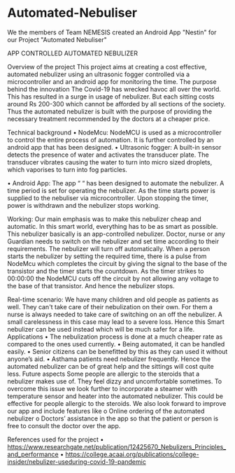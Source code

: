 # Automated-Nebuliser
We the members of Team NEMESIS created an Android App "Nestin" for our Project "Automated Nebuliser"


APP CONTROLLED AUTOMATED NEBULIZER

Overview of the project
This project aims at creating a cost effective, automated nebulizer using an
ultrasonic fogger controlled via a microcontroller and an android app for
monitoring the time.
The purpose behind the innovation
The Covid-19 has wrecked havoc all over the world. This has resulted in a surge
in usage of nebulizer. But each sitting costs around Rs 200-300 which cannot be
afforded by all sections of the society. Thus the automated nebulizer is built with
the purpose of providing the necessary treatment recommended by the doctors
at a cheaper price.

Technical background
• NodeMcu: NodeMCU is used as a microcontroller to control the entire
process of automation. It is further controlled by an android app that has
been designed.
• Ultrasonic fogger: A built-in sensor detects the presence of water and
activates the transducer plate. The transducer vibrates causing the water
to turn into micro sized droplets, which vaporises to turn into fog
particles.

• Android App: The app “ “ has been designed to automate the nebulizer.
A time period is set for operating the nebulizer. As the time starts power
is supplied to the nebuliser via microcontroller. Upon stopping the timer,
power is withdrawn and the nebulizer stops working.

Working:
Our main emphasis was to make this nebulizer cheap and automatic. In
this smart world, everything has to be as smart as possible.
This nebulizer basically is an app-controlled nebulizer. Doctor, nurse or
any Guardian needs to switch on the nebulizer and set time according to
their requirements. The nebulizer will turn off automatically.
When a person starts the nebulizer by setting the required time, there is
a pulse from NodeMcu which completes the circuit by giving the signal to
the base of the transistor and the timer starts the countdown. As the
timer strikes to 00:00:00 the NodeMCU cuts off the circuit by not allowing
any voltage to the base of that transistor. And hence the nebulizer stops.


Real-time scenario:
We have many children and old people as patients as well. They can't take
care of their nebulization on their own. For them a nurse is always needed
to take care of switching on an off the nebulizer. A small carelessness in
this case may lead to a severe loss. Hence this Smart nebulizer can be used
instead which will be much safer for a life.
Applications
• The nebulization process is done at a much cheaper rate as compared to
the ones used currently.
• Being automated, it can be handled easily.
• Senior citizens can be benefitted by this as they can used it without
anyone’s aid.
• Asthama patients need nebulizer frequently. Hence the automated
nebulizer can be of great help and the sittings will cost quite less.
Future aspects
Some people are allergic to the steroids that a nebulizer makes use of. They
feel dizzy and uncomfortable sometimes. To overcome this issue we look
further to incorporate a steamer with temperature sensor and heater into the
automated nebulizer. This could be effective for people allergic to the steroids.
We also look forward to improve our app and include features like
o Online ordering of the automated nebulizer
o Doctors’ assistance in the app so that the patient or person is free to
consult the doctor over the app.

References used for the project
• https://www.researchgate.net/publication/12425670_Nebulizers_Principles_and_performance
• https://college.acaai.org/publications/college-insider/nebulizer-useduring-covid-19-pandemic



